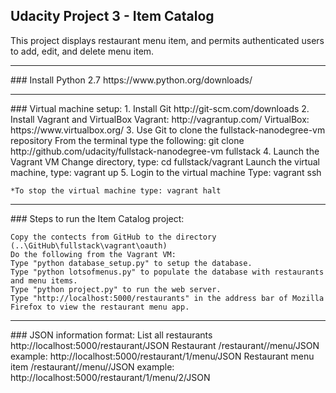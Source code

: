 ## Udacity Project 3 - Item Catalog

This project displays restaurant menu item, and permits authenticated users
to add, edit, and delete menu item.

<hr>
### Install Python 2.7
	https://www.python.org/downloads/

<hr>
### Virtual machine setup:
	1. Install Git
		http://git-scm.com/downloads	
	2. Install Vagrant and VirtualBox
		Vagrant:    http://vagrantup.com/
		VirtualBox: https://www.virtualbox.org/
	3. Use Git to clone the fullstack-nanodegree-vm repository
		From the terminal type the following:
		git clone http://github.com/udacity/fullstack-nanodegree-vm fullstack
	4. Launch the Vagrant VM
		Change directory, type: cd fullstack/vagrant
		Launch the virtual machine, type: vagrant up 
	5. Login to the virtual machine
		Type: vagrant ssh 

	*To stop the virtual machine type: vagrant halt
<hr>
### Steps to run the Item Catalog project:

	Copy the contects from GitHub to the directory (..\GitHub\fullstack\vagrant\oauth)
	Do the following from the Vagrant VM:
	Type "python database_setup.py" to setup the database.
	Type "python lotsofmenus.py" to populate the database with restaurants and menu items. 
	Type "python project.py" to run the web server. 
	Type "http://localhost:5000/restaurants" in the address bar of Mozilla Firefox to view the restaurant menu app.  

<hr>
### JSON information format:
	List all restaurants
		http://localhost:5000/restaurant/JSON
	Restaurant
		/restaurant/<int:restaurant_id>/menu/JSON  
		example: http://localhost:5000/restaurant/1/menu/JSON
	Restaurant menu item
		/restaurant/<int:restaurant_id>/menu/<int:menu_id>/JSON 
		example: http://localhost:5000/restaurant/1/menu/2/JSON


	